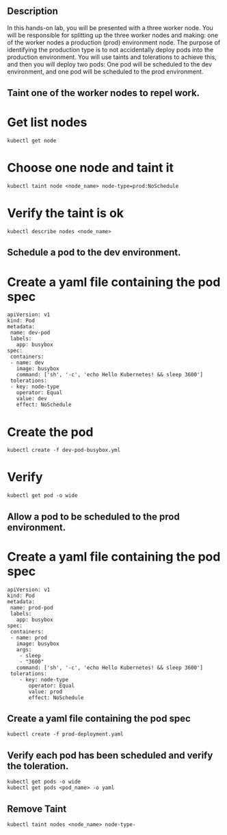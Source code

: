 ## Description
In this hands-on lab, you will be presented with a three worker node. 
You will be responsible for splitting up the three worker nodes and making: one of the worker nodes a production (prod) environment node.
The purpose of identifying the production type is to not accidentally deploy pods into the production environment. You will use taints and tolerations to achieve this, and then you will deploy two pods: One pod will be scheduled to the dev environment, and one pod will be scheduled to the prod environment.

## Taint one of the worker nodes to repel work.

# Get list nodes
```
kubectl get node
```
# Choose one node and taint it
```
kubectl taint node <node_name> node-type=prod:NoSchedule
```

# Verify the taint is ok 
```
kubectl describe nodes <node_name>
```
## Schedule a pod to the dev environment.

# Create a yaml file containing the pod spec 
```
apiVersion: v1
kind: Pod
metadata:
 name: dev-pod
 labels:
   app: busybox
spec:
 containers:
 - name: dev
   image: busybox
   command: ['sh', '-c', 'echo Hello Kubernetes! && sleep 3600']
 tolerations:
 - key: node-type
   operator: Equal
   value: dev
   effect: NoSchedule
```

# Create the pod
```
kubectl create -f dev-pod-busybox.yml
```
# Verify
```
kubectl get pod -o wide
```
## Allow a pod to be scheduled to the prod environment.
# Create a yaml file containing the pod spec 
```
apiVersion: v1
kind: Pod
metadata:
 name: prod-pod
 labels:
   app: busybox
spec:
 containers:
 - name: prod
   image: busybox
   args:
    - sleep
    - "3600"
   command: ['sh', '-c', 'echo Hello Kubernetes! && sleep 3600']
 tolerations:
    - key: node-type
       operator: Equal
       value: prod
       effect: NoSchedule
```

## Create a yaml file containing the pod spec 
```
kubectl create -f prod-deployment.yaml
```
## Verify each pod has been scheduled and verify the toleration.
```
kubectl get pods -o wide
kubectl get pods <pod_name> -o yaml
```
## Remove Taint
```
kubectl taint nodes <node_name> node-type-
```
